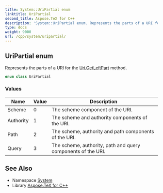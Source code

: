 ```yaml
---
title: System::UriPartial enum
linktitle: UriPartial
second_title: Aspose.TeX for C++
description: 'System::UriPartial enum. Represents the parts of a URI for the Uri.GetLeftPart method in C++.'
type: docs
weight: 9000
url: /cpp/system/uripartial/
---
```

## UriPartial enum


Represents the parts of a URI for the [Uri.GetLeftPart](../uri/getleftpart/) method.

```cpp
enum class UriPartial
```

### Values

| Name | Value | Description |
| --- | --- | --- |
| Scheme | 0 | The scheme component of the URI. |
| Authority | 1 | The scheme and authority components of the URI. |
| Path | 2 | The scheme, authority and path components of the URI. |
| Query | 3 | The scheme, authority, path and query components of the URI. |

## See Also

* Namespace [System](../)
* Library [Aspose.TeX for C++](../../)
